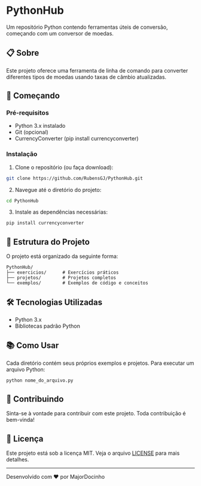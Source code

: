 # PythonHub

Um repositório Python contendo ferramentas úteis de conversão, começando com um conversor de moedas.

## 📋 Sobre

Este projeto oferece uma ferramenta de linha de comando para converter diferentes tipos de moedas usando taxas de câmbio atualizadas.

## 🚀 Começando

### Pré-requisitos

- Python 3.x instalado
- Git (opcional)
- CurrencyConverter (pip install currencyconverter)

### Instalação

1. Clone o repositório (ou faça download):

```bash
git clone https://github.com/RubensGJ/PythonHub.git
```

2. Navegue até o diretório do projeto:

```bash
cd PythonHub
```

3. Instale as dependências necessárias:

```bash
pip install currencyconverter
```

## 📁 Estrutura do Projeto

O projeto está organizado da seguinte forma:

```
PythonHub/
├── exercicios/      # Exercícios práticos
├── projetos/        # Projetos completos
└── exemplos/        # Exemplos de código e conceitos
```

## 🛠️ Tecnologias Utilizadas

- Python 3.x
- Bibliotecas padrão Python

## 📚 Como Usar

Cada diretório contém seus próprios exemplos e projetos. Para executar um arquivo Python:

```bash
python nome_do_arquivo.py
```

## 🤝 Contribuindo

Sinta-se à vontade para contribuir com este projeto. Toda contribuição é bem-vinda!

## 📝 Licença

Este projeto está sob a licença MIT. Veja o arquivo [LICENSE](LICENSE) para mais detalhes.

---

Desenvolvido com ❤️ por MajorDocinho
